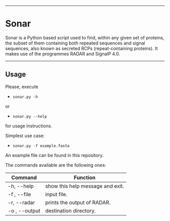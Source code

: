 ----
# Sonar
 
Sonar is a Python based script used to find, within any given set of proteins, the subset of them containing both repeated sequences and signal sequences, also known as secreted RCPs (repeat-containing proteins). It makes use of the programmes RADAR and SignalP 4.0.  

----
## Usage  
  
Please, execute  

 * `sonar.py -h`  
 
or  
 * `sonar.py --help`  
 
for usage instructions.  
  
Simplest use case:  

 * `sonar.py -f example.fasta`  

An example file can be found in this repository.
  
The commands available are the following ones:  

| Command       | Function                         |
|---------------|----------------------------------|
| -h, --help    | show this help message and exit. |
| -f , --file   | input file.                      |
| -r, --radar   | prints the output of RADAR.      |
| -o , --output | destination directory.           |

